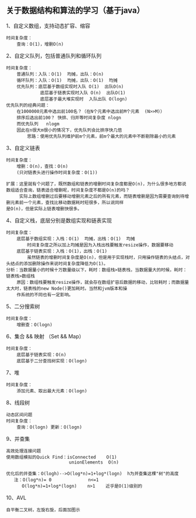 ## 关于数据结构和算法的学习（基于java）

1、自定义数组，支持动态扩容、缩容 

    时间复杂度： 
        查询：O(1)，增删O(n)
2、自定义队列，包括普通队列和循环队列
    
    时间复杂度：
        普通队列：入队：O(1)  均摊，出队：O(n)
        循环队列：入队：O(1)  均摊，出队：O(1)  均摊
        优先队列：底层基于数组实现时入队 O(1)  出队O(n)
                 底层基于链表实现时入队 O(n)  出队O(1)
                 底层基于最大堆实现时  入队出队 O(logn)
    优先队列的经典问题：
        在1000000元素中选出前100名？（在N个元素中选出前M个元素  (N>>M)）
        排序后选出前100？ 快排、归并等时间复杂度 nlogn
        而优先队列   nlogm   
        因此在n很大m很小的情况下，优先队列会比排序快几倍
            思路：使用优先队列维护前m个元素，前m个最大的元素中不断剔除最小的元素
        
3、自定义链表

    时间复杂度：
        增删：O(n)，查找：O(n)
        (只对链表头进行操作时间复杂度：O(1))
        
    扩展：这里就有个问题了，既然数组和链表的增删时间复杂度都是O(n)，为什么很多地方都说数组适合查询，链表适合增删呢，时间复杂度不都是O(n)的吗？
         实际上数组增删过后要移动增删元素之后的所有元素，而链表增删是因为需要查询到待增删元素前一个元素，查找比移动数据耗时短很多，所以说同样
    是O(n)，但是实际上链表增删快很多。
        
4、自定义栈，底层分别是数组实现和链表实现

    时间复杂度：
        底层基于数组实现：入栈：O(1)  均摊，出栈：O(1)  均摊
            时间复杂度之所以加上均摊是因为入栈出栈要触发resize操作，数据要移动
        底层基于链表实现：入栈：O(1)，出栈：O(1)
            虽然链表的增删时间复杂度是O(n)，但是用于实现栈时，只用操作链表的头结点，对头结点的添加删除操作来说时间复杂度降低为O(1)。
    分析：当数据量小的时候十万数量级以下，耗时：数组栈>链表栈，当数据量大的时候，耗时：链表栈>数组栈
        原因：数组栈要触发resize操作，就会存在数组扩容后数据的移动，比较耗时；而数据量太大时，链表栈的new Node()更加耗时。当然和jvm版本和操
        作系统的不同也有一定影响。
        
5、二分搜索树

    时间复杂度：
        增删查：O(logn)

6、集合 && 映射  （Set && Map）

    时间复杂度：
        底层基于链表实现：O(n)
        底层基于二分查找树实现：O(logn)

7、堆

    时间复杂度：
        添加元素、取出最大元素：O(logn)
        
8、线段树
    
    动态区间问题
    时间复杂度：
        查询：O(logn) 更新：O(logn)
        
9、并查集
    
    高效处理连接问题
    使用数组模拟的Quick Find：isConnected    O(1)
                            unionElements  O(n)
    
    优化后的并查集：O(logh)-->O(log*n)=1+log*(logn)  h为并查集这棵"树"的高度
       注：O(log*n)= 0              n<=1
          O(log*n)=1+log*(logn)    n>1    近乎是O(1)级别的
          
10、AVL

    自平衡二叉树，左旋右旋，后面加图示
          
    
